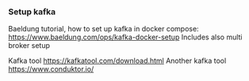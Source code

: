 ### Setup kafka
Baeldung tutorial, how to set up kafka in docker compose: https://www.baeldung.com/ops/kafka-docker-setup Includes also multi broker setup

Kafka tool https://kafkatool.com/download.html
Another kafka tool https://www.conduktor.io/
